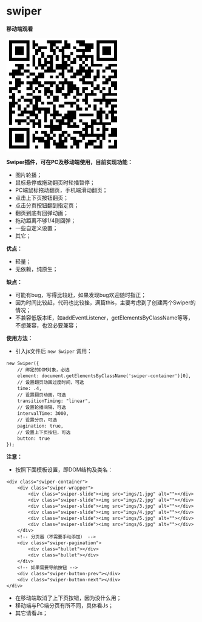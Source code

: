 # swiper

**移动端观看**

![](imgs/code.png)

**Swiper插件，可在PC及移动端使用，目前实现功能：**
* 图片轮播；
* 鼠标悬停或拖动翻页时轮播暂停；
* PC端鼠标拖动翻页，手机端滑动翻页；
* 点击上下页按钮翻页；
* 点击分页按钮翻到指定页；
* 翻页到底有回弹动画；
* 拖动距离不够1/4则回弹；
* 一些自定义设置；
* 其它；

**优点：**
* 轻量；
* 无依赖，纯原生；

**缺点：**
* 可能有bug，写得比较赶，如果发现bug欢迎随时指正；
* 因为时间比较赶，代码也比较挫，满篇this，主要考虑到了创建两个Swiper的情况；
* 不兼容低版本IE，如addEventListener，getElementsByClassName等等，不想兼容，也没必要兼容；

**使用方法：**
* 引入js文件后 `new Swiper` 调用：
```
new Swiper({
	// 绑定的DOM对象，必选
	element: document.getElementsByClassName('swiper-container')[0],
	// 设置翻页动画过度时间，可选
	time: .4,
	// 设置翻页动画，可选
	transitionTiming: "linear",
	// 设置轮播间隔，可选
	intervalTime: 3000,
	// 设置分页，可选
	pagination: true,
	// 设置上下页按钮，可选
	button: true
});
```
**注意：**
* 按照下面模板设置，即DOM结构及类名：
```
<div class="swiper-container">
	<div class="swiper-wrapper">
		<div class="swiper-slide"><img src="imgs/1.jpg" alt=""></div>
		<div class="swiper-slide"><img src="imgs/2.jpg" alt=""></div>
		<div class="swiper-slide"><img src="imgs/3.jpg" alt=""></div>
		<div class="swiper-slide"><img src="imgs/4.jpg" alt=""></div>
		<div class="swiper-slide"><img src="imgs/5.jpg" alt=""></div>
		<div class="swiper-slide"><img src="imgs/6.jpg" alt=""></div>
	</div>
	<!-- 分页器（不需要手动添加） -->
	<div class="swiper-pagination">
		<div class="bullet"></div>
		<div class="bullet"></div>
	</div>			
	<!-- 如果需要导航按钮 -->
	<div class="swiper-button-prev"></div>
	<div class="swiper-button-next"></div>			
</div>
```
* 在移动端取消了上下页按钮，因为没什么用；
* 移动端与PC端分页有所不同，具体看Js；
* 其它请看Js；
